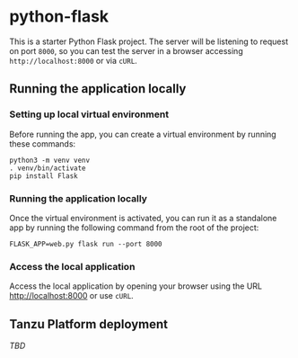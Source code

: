 # python-flask

This is a starter Python Flask project. 
The server will be listening to request on port `8000`,
so you can test the server in a browser accessing `http://localhost:8000` or via `cURL`.

## Running the application locally

### Setting up local virtual environment

Before running the app, you can create a virtual environment by running these commands:

```shell
python3 -m venv venv
. venv/bin/activate
pip install Flask
```

### Running the application locally

Once the virtual environment is activated, you can run it as a standalone app by running the following command from the root of the project:

```shell
FLASK_APP=web.py flask run --port 8000
```

### Access the local application

Access the local application by opening your browser using the URL [http://localhost:8000](http://localhost:8000) or use `cURL`.

## Tanzu Platform deployment

*TBD*
